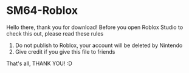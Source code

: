 # SM64-Roblox
Hello there, thank you for download! Before you open Roblox Studio to check this out, please read these rules

1. Do not publish to Roblox, your account will be deleted by Nintendo
2. Give credit if you give this file to friends

That's all, THANK YOU! :D
